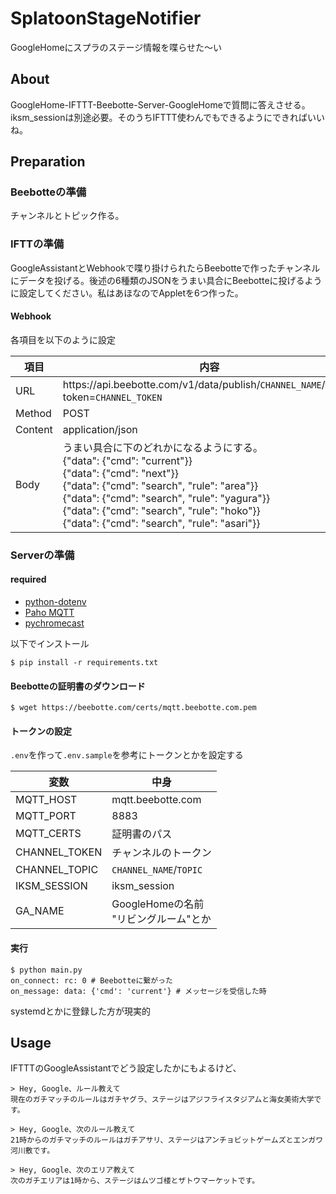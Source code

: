 # SplatoonStageNotifier
GoogleHomeにスプラのステージ情報を喋らせた〜い

## About
GoogleHome-IFTTT-Beebotte-Server-GoogleHomeで質問に答えさせる。iksm_sessionは別途必要。そのうちIFTTT使わんでもできるようにできればいいね。

## Preparation

### Beebotteの準備
チャンネルとトピック作る。

### IFTTの準備
GoogleAssistantとWebhookで喋り掛けられたらBeebotteで作ったチャンネルにデータを投げる。後述の6種類のJSONをうまい具合にBeebotteに投げるように設定してください。私はあほなのでAppletを6つ作った。

#### Webhook
各項目を以下のように設定

| 項目 | 内容 |
| - | - |
| URL | https\://api.beebotte.com/v1/data/publish/`CHANNEL_NAME`/`TOPIC`?token=`CHANNEL_TOKEN` |
| Method | POST |
| Content | application/json |
| Body | うまい具合に下のどれかになるようにする。<br> {"data": {"cmd": "current"}} <br> {"data": {"cmd": "next"}} <br> {"data": {"cmd": "search", "rule": "area"}} <br> {"data": {"cmd": "search", "rule": "yagura"}} <br> {"data": {"cmd": "search", "rule": "hoko"}} <br> {"data": {"cmd": "search", "rule": "asari"}} |

### Serverの準備

#### required
- [python-dotenv](https://github.com/theskumar/python-dotenv)
- [Paho MQTT](https://github.com/eclipse/paho.mqtt.python)
- [pychromecast](https://github.com/home-assistant-libs/pychromecast)

以下でインストール
```
$ pip install -r requirements.txt
```

#### Beebotteの証明書のダウンロード
```
$ wget https://beebotte.com/certs/mqtt.beebotte.com.pem
```

#### トークンの設定
`.env`を作って`.env.sample`を参考にトークンとかを設定する

| 変数 | 中身 |
| - | - |
| MQTT_HOST | mqtt.beebotte.com |
| MQTT_PORT | 8883 |
| MQTT_CERTS | 証明書のパス |
| CHANNEL_TOKEN | チャンネルのトークン |
| CHANNEL_TOPIC | `CHANNEL_NAME`/`TOPIC` |
| IKSM_SESSION | iksm_session |
| GA_NAME | GoogleHomeの名前<br>"リビングルーム"とか |

#### 実行
```
$ python main.py
on_connect: rc: 0 # Beebotteに繋がった
on_message: data: {'cmd': 'current'} # メッセージを受信した時
```
systemdとかに登録した方が現実的


## Usage
IFTTTのGoogleAssistantでどう設定したかにもよるけど、
```
> Hey, Google、ルール教えて
現在のガチマッチのルールはガチヤグラ、ステージはアジフライスタジアムと海女美術大学です。

> Hey, Google、次のルール教えて
21時からのガチマッチのルールはガチアサリ、ステージはアンチョビットゲームズとエンガワ河川敷です。

> Hey, Google、次のエリア教えて
次のガチエリアは1時から、ステージはムツゴ楼とザトウマーケットです。
```

